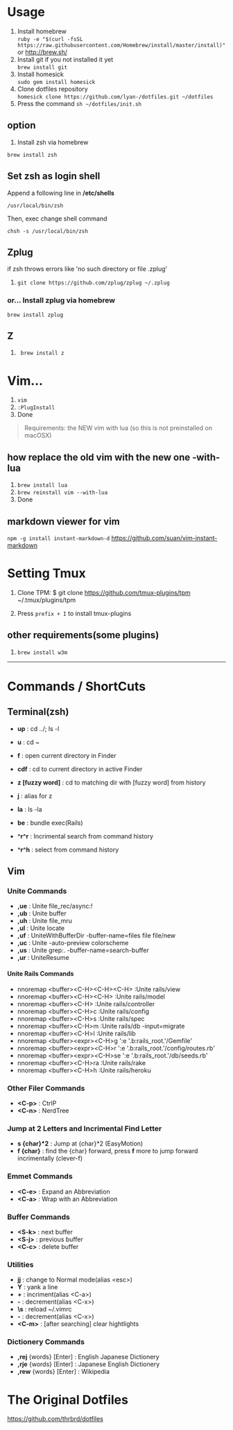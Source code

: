 # Usage

1. Install homebrew  
``` ruby -e "$(curl -fsSL https://raw.githubusercontent.com/Homebrew/install/master/install)" ```  
or http://brew.sh/
1. Install git if you not installed it yet  
``` brew install git ```
1. Install homesick  
``` sudo gem install homesick ```
1. Clone dotfiles repository  
``` homesick clone https://github.com/lyan-/dotfiles.git ~/dotfiles ```
1. Press the command ``` sh ~/dotfiles/init.sh ```

## option

1. Install zsh via homebrew
```
brew install zsh
```

## Set zsh as login shell

Append a following line in **/etc/shells**
```
/usr/local/bin/zsh
```

Then, exec change shell command
```
chsh -s /usr/local/bin/zsh
```

## Zplug

if zsh throws errors like 'no such directory or file .zplug'

1. ```git clone https://github.com/zplug/zplug ~/.zplug```

### or... Install zplug via homebrew
```
brew install zplug
```

## Z

1. ``` brew install z```

# Vim...

1. ``` vim ```
2. ``` :PlugInstall ```
3. Done

>Requirements: the NEW vim with lua (so this is not preinstalled on macOSX)

## how replace the old vim with the new one -with-lua
1. ``` brew install lua ```
2. ``` brew reinstall vim --with-lua ```
3. Done

## markdown viewer for vim
```npm -g install instant-markdown-d```
https://github.com/suan/vim-instant-markdown


# Setting Tmux

1. Clone TPM:
    $ git clone https://github.com/tmux-plugins/tpm ~/.tmux/plugins/tpm

2. Press `prefix + I` to install tmux-plugins

## other requirements(some plugins)
1. ``` brew install w3m ```

---

# Commands / ShortCuts

## Terminal(zsh)

- **up** : cd ../; ls -l
- **u** : cd ~
- **f** : open current directory in Finder
- **cdf** : cd to current directory in active Finder
- **z [fuzzy word]** : cd to matching dir with [fuzzy word] from history
- **j** : alias for z
- **la** : ls -la
- **be** : bundle exec(Rails)

- **^r^r** : Incrimental search from command history
- **^r^h** : select from command history

## Vim

### Unite Commands

- **,ue** : Unite file_rec/async:!
- **,ub** : Unite buffer
- **,uh** : Unite file_mru
- **,ul** : Unite locate
- **,uf** : UniteWithBufferDir -buffer-name=files file file/new
- **,uc** : Unite -auto-preview colorscheme
- **,us** : Unite grep:. -buffer-name=search-buffer
- **,ur** : UniteResume

#### Unite Rails Commands
- nnoremap \<buffer>\<C-H>\<C-H>\<C-H>  :<C-U>Unite rails/view<CR>
- nnoremap \<buffer>\<C-H>\<C-H>       :<C-U>Unite rails/model<CR>
- nnoremap \<buffer>\<C-H>            :<C-U>Unite rails/controller<CR>
- nnoremap \<buffer>\<C-H>c           :<C-U>Unite rails/config<CR>
- nnoremap \<buffer>\<C-H>s           :<C-U>Unite rails/spec<CR>
- nnoremap \<buffer>\<C-H>m           :<C-U>Unite rails/db -input=migrate<CR>
- nnoremap \<buffer>\<C-H>l           :<C-U>Unite rails/lib<CR>
- nnoremap \<buffer>\<expr>\<C-H>g     ':e '.b:rails_root.'/Gemfile<CR>'
- nnoremap \<buffer>\<expr>\<C-H>r     ':e '.b:rails_root.'/config/routes.rb<CR>'
- nnoremap \<buffer>\<expr>\<C-H>se    ':e '.b:rails_root.'/db/seeds.rb<CR>'
- nnoremap \<buffer>\<C-H>ra          :<C-U>Unite rails/rake<CR>
- nnoremap \<buffer>\<C-H>h           :<C-U>Unite rails/heroku<CR>

### Other Filer Commands

- **\<C-p>** : CtrlP 
- **\<C-n>** : NerdTree

### Jump at 2 Letters and Incrimental Find Letter

- **s {char}\*2** : Jump at {char}*2 (EasyMotion)
- **f {char}** : find the {char} forward, press **f** more to jump forward incrimentally (clever-f)

### Emmet Commands

- **\<C-e>** : Expand an Abbreviation
- **\<C-a>** : Wrap with an Abbreviation

### Buffer Commands

- **\<S-k>** : next buffer
- **\<S-j>** : previous buffer
- **\<C-c>** : delete buffer

### Utilities

- **jj** : change to Normal mode(alias \<esc>)
- **Y** : yank a line
- **+** : incriment(alias \<C-a>)
- **-** : decrement(alias \<C-x>)
- **\s** : reload ~/.vimrc
- **-** : decrement(alias \<C-x>)
- **\<C-m>** : [after searching] clear hightlights

### Dictionery Commands

- **,rej** {words} [Enter] : English Japanese Dictionery
- **,rje** {words} [Enter] : Japanese English Dictionery
- **,rew** {words} [Enter] : Wikipedia

# The Original Dotfiles
https://github.com/thrbrd/dotfiles
